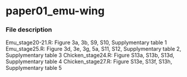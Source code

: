 # paper01_emu-wing

### File description
Emu_stage20-21.R: Figure 3a, 3b, S9, S10, Supplymentary table 1
Emu_stage25.R: Figure 3d, 3e, 3g, 5a, S11, S12, Supplymentary table 2, Supplymentary table 3
Chicken_stage24.R:  Figure S13a, S13b, S13d, Supplymentary table 4
Chicken_stage27.R:  Figure S13e, S13f, S13h, Supplymentary table 5
